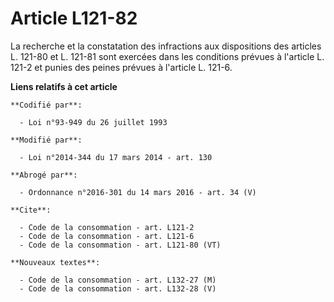 # Article L121-82

La recherche et la constatation des infractions aux dispositions des articles L. 121-80 et L. 121-81 sont exercées dans les
conditions prévues à l'article L. 121-2 et punies des peines prévues à l'article L. 121-6.

**Liens relatifs à cet article**

	**Codifié par**:

	  - Loi n°93-949 du 26 juillet 1993

	**Modifié par**:

	  - Loi n°2014-344 du 17 mars 2014 - art. 130

	**Abrogé par**:

	  - Ordonnance n°2016-301 du 14 mars 2016 - art. 34 (V)

	**Cite**:

	  - Code de la consommation - art. L121-2
	  - Code de la consommation - art. L121-6
	  - Code de la consommation - art. L121-80 (VT)

	**Nouveaux textes**:

	  - Code de la consommation - art. L132-27 (M)
	  - Code de la consommation - art. L132-28 (V)
